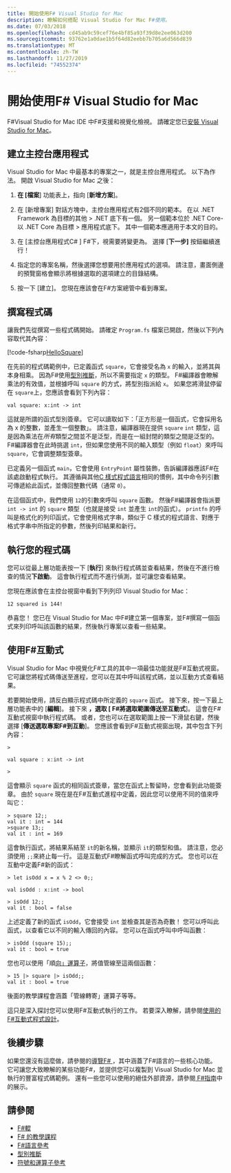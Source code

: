 ```yaml
---
title: 開始使用F# Visual Studio for Mac
description: 瞭解如何搭配 Visual Studio for Mac F#使用。
ms.date: 07/03/2018
ms.openlocfilehash: cd45ab9c59cef76e4bf85a93f39d8e2ee063d200
ms.sourcegitcommit: 93762e1a0dae1b5f64d82eebb7b705a6d566d839
ms.translationtype: MT
ms.contentlocale: zh-TW
ms.lasthandoff: 11/27/2019
ms.locfileid: "74552374"
---
```

# <a name="get-started-with-f-in-visual-studio-for-mac"></a>開始使用F# Visual Studio for Mac

F#Visual Studio for Mac IDE 中F#支援和視覺化檢視。 請確定您已[安裝 Visual Studio for Mac](install-fsharp.md#install-f-with-visual-studio-for-mac)。

## <a name="creating-a-console-application"></a>建立主控台應用程式

Visual Studio for Mac 中最基本的專案之一，就是主控台應用程式。  以下為作法。  開啟 Visual Studio for Mac 之後：

1. **在 [檔案**] 功能表上，指向 [**新增方案**]。

2. 在 [新增專案] 對話方塊中，主控台應用程式有2個不同的範本。  在以 .NET Framework 為目標的其他 > .NET 底下有一個。  另一個範本位於 .NET Core-以 .NET Core 為目標 > 應用程式底下。  其中一個範本應適用于本文的目的。

3. 在 [主控台應用程式C# ] F#下，視需要將變更為。  選擇 [**下一步]** 按鈕繼續進行！  

4. 指定您的專案名稱，然後選擇您想要用於應用程式的選項。  請注意，畫面側邊的預覽窗格會顯示將根據選取的選項建立的目錄結構。  

5. 按一下 [建立]。  您現在應該會在F#方案總管中看到專案。

## <a name="writing-your-code"></a>撰寫程式碼

讓我們先從撰寫一些程式碼開始。  請確定 `Program.fs` 檔案已開啟，然後以下列內容取代其內容：

[!code-fsharp[HelloSquare](~/samples/snippets/fsharp/getting-started/hello-square.fs)]

在先前的程式碼範例中，已定義函式 `square`，它會接受名為 `x` 的輸入，並將其與本身相乘。  因為F#使用[型別推斷](../language-reference/type-inference.md)，所以不需要指定 `x` 的類型。  F#編譯器會瞭解乘法的有效值，並根據呼叫 `square` 的方式，將型別指派給 `x`。  如果您將滑鼠停留在 `square`上，您應該會看到下列內容：

```console
val square: x:int -> int
```

這就是所謂的函式型別簽章。  它可以讀取如下：「正方形是一個函式，它會採用名為 x 的整數，並產生一個整數」。  請注意，編譯器現在提供 `square` `int` 類型，這是因為乘法在*所有*類型之間並不是泛型，而是在一組封閉的類型之間是泛型的。  F#編譯器會在此時挑選 `int`，但如果您使用不同的輸入類型（例如 `float`）來呼叫 `square`，它會調整類型簽章。

已定義另一個函式 `main`，它會使用 `EntryPoint` 屬性裝飾，告訴編譯器應該F#在該處啟動程式執行。  其遵循與其他[C 樣式程式語言](https://en.wikipedia.org/wiki/Entry_point#C_and_C.2B.2B)相同的慣例，其中命令列引數可傳遞給此函式，並傳回整數代碼（通常 `0`）。

在這個函式中，我們使用 `12`的引數來呼叫 `square` 函數。  然後F#編譯器會指派要 `int -> int` 的 `square` 類型（也就是接受 `int` 並產生 `int`的函式）。  `printfn` 的呼叫是格式化的列印函式，它會使用格式字串，類似于 C 樣式的程式語言、對應于格式字串中所指定的參數，然後列印結果和新行。

## <a name="running-your-code"></a>執行您的程式碼

您可以從最上層功能表按一下 [**執行**] 來執行程式碼並查看結果，然後在不進行檢查的情況**下啟動**。  這會執行程式而不進行偵測，並可讓您查看結果。

您現在應該會在主控台視窗中看到下列列印 Visual Studio for Mac：

```console
12 squared is 144!
```

恭喜您！  您已在 Visual Studio for Mac 中F#建立第一個專案，並F#撰寫一個函式來列印呼叫該函數的結果，然後執行專案以查看一些結果。

## <a name="using-f-interactive"></a>使用F#互動式

Visual Studio for Mac 中視覺化F#工具的其中一項最佳功能就是F#互動式視窗。  它可讓您將程式碼傳送至進程，您可以在其中呼叫該程式碼，並以互動方式查看結果。

若要開始使用，請反白顯示程式碼中所定義的 `square` 函式。  接下來，按一下最上層功能表中的 [**編輯**]。  接下來 **，選取 [ F#將選取範圍傳送至互動式**]。  這會在F#互動式視窗中執行程式碼。  或者，您也可以在選取範圍上按一下滑鼠右鍵，然後選擇 [**傳送選取專案F#到互動**]。  您應該會看到F#互動式視窗出現，其中包含下列內容：

```console
>

val square : x:int -> int

>
```

這會顯示 `square` 函式的相同函式簽章，當您在函式上暫留時，您會看到此功能簽章。  由於 `square` 現在是在F#互動式進程中定義，因此您可以使用不同的值來呼叫它：

```console
> square 12;;
val it : int = 144
>square 13;;
val it : int = 169
```

這會執行函式，將結果系結至 `it`的新名稱，並顯示 `it`的類型和值。  請注意，您必須使用 `;;`來終止每一行。  這是互動式F#瞭解函式呼叫完成的方式。  您也可以在互動中定義F#新的函式：

```console
> let isOdd x = x % 2 <> 0;;

val isOdd : x:int -> bool

> isOdd 12;;
val it : bool = false
```

上述定義了新的函式 `isOdd`，它會接受 `int` 並檢查其是否為奇數！  您可以呼叫此函式，以查看它以不同的輸入傳回的內容。  您可以在函式呼叫中呼叫函數：

```console
> isOdd (square 15);;
val it : bool = true
```

您也可以使用「順[向」運算子](../language-reference/symbol-and-operator-reference/index.md)，將值管線至這兩個函數：

```console
> 15 |> square |> isOdd;;
val it : bool = true
```

後面的教學課程會涵蓋「管線轉寄」運算子等等。

這只是深入探討您可以使用F#互動式執行的工作。  若要深入瞭解，請參閱[使用的F#互動式程式設計](../tutorials/fsharp-interactive/index.md)。

## <a name="next-steps"></a>後續步驟

如果您還沒有這麼做，請參閱的[導覽F# ](../tour.md)，其中涵蓋了F#語言的一些核心功能。  它可讓您大致瞭解的某些功能F#，並提供您可以複製到 Visual Studio for Mac 並執行的豐富程式碼範例。  還有一些您可以使用的絕佳外部資源，請參閱[ F#指南](../index.yml)中的展示。

## <a name="see-also"></a>請參閱

- [F#輥](../index.yml)
- [F# 的教學課程](../tour.md)
- [F#語言參考](../language-reference/index.md)
- [型別推斷](../language-reference/type-inference.md)
- [符號和運算子參考](../language-reference/symbol-and-operator-reference/index.md)

